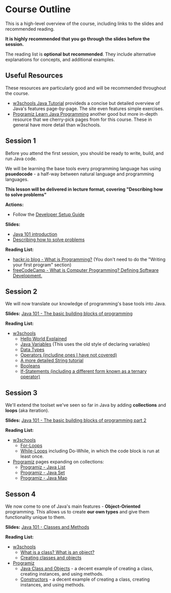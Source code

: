 # Course Outline
This is a high-level overview of the course, including links to the slides and recommended reading.

**It is highly recommended that you go through the slides before the session.**

The reading list is **optional but recommended**. They include alternative explanations for concepts, and additional examples.

## Useful Resources
These resources are particularly good and will be recommended throughout the course.
* [w3schools Java Tutorial](https://www.w3schools.com/java/default.asp) provideds a concise but detailed overview of Java's features page-by-page. The site even features simple exercises.
* [Programiz Learn Java Programming](https://www.programiz.com/java-programming) another good but more in-depth resource that we cherry-pick pages from for this course. These in general have more detail than w3schools.

## Session 1
Before you attend the first session, you should be ready to write, build, and run Java code.

We will be learning the base tools every programming language has using **psuedocode** - a half-way between natural language and programming languages.  

**This lesson will be delivered in lecture format, covering "Describing how to solve problems"**

**Actions:**
* Follow the [Developer Setup Guide](dev_setup.md)

**Slides:** 
* [Java 101 introduction](../lesson0.html)
* [Describing how to solve problems](../lesson1.html)

**Reading List:**
* [hackr.io blog - What is Programming?](https://hackr.io/blog/what-is-programming) (You don't need to do the "Writing your first program" section)
* [freeCodeCamp - What is Computer Programming? Defining Software Development.](https://www.freecodecamp.org/news/what-is-computer-programming-defining-software-development/)

## Session 2
We will now translate our knowledge of programming's base tools into Java.

**Slides:** [Java 101 - The basic building blocks of programming](../lesson2.html)

**Reading List:**
* [w3schools](https://www.w3schools.com/java/default.asp)
   * [Hello World Explained](https://www.w3schools.com/java/java_syntax.asp)
   * [Java Variables](https://www.w3schools.com/java/java_variables.asp) (This uses the old style of declaring variables)
   * [Data Types](https://www.w3schools.com/java/java_data_types.asp)
   * [Operators (includine ones I have not covered)](https://www.w3schools.com/java/java_operators.asp)
   * [A more detailed String tutorial](https://www.w3schools.com/java/java_strings.asp)
   * [Booleans](https://www.w3schools.com/java/java_booleans.asp)
   * [If-Statements (including a different form known as a ternary operator)](https://www.w3schools.com/java/java_conditions.asp)


## Session 3
We'll extend the toolset we've seen so far in Java by adding **collections** and **loops** (aka iteration).

**Slides:** [Java 101 - The basic building blocks of programming part 2](../lesson2_2.html)

**Reading List:**
* [w3schools](https://www.w3schools.com/java/default.asp)
    * [For-Loops](https://www.w3schools.com/java/java_for_loop.asp)
    * [While-Loops](https://www.w3schools.com/java/java_while_loop.asp) including Do-While, in which the code block is run at least once.
* [Programiz](https://www.programiz.com/java-programming/list) pages expanding on collections:
    * [Programiz - Java List](https://www.programiz.com/java-programming/list)
    * [Programiz - Java Set](https://www.programiz.com/java-programming/set)
    * [Programiz - Java Map](https://www.programiz.com/java-programming/map)


## Sesson 4
We now come to one of Java's main features - **Object-Oriented** programming. 
This allows us to create **our own types** and give them functionality unique to them.

**Slides:** [Java 101 - Classes and Methods](../lesson3.html)

**Reading List:**
* [w3schools](https://www.w3schools.com/java/default.asp)
   * [What is a class? What is an object?](https://www.w3schools.com/java/java_oop.asp)
   * [Creating classes and objects](https://www.w3schools.com/java/java_classes.asp)
* [Programiz](https://www.programiz.com/java-programming)
    * [Java Class and Objects](https://www.programiz.com/java-programming/class-objects) - a decent example of creating a class, creating instances, and using methods.
    * [Constructors](https://www.programiz.com/java-programming/constructors) - a decent example of creating a class, creating instances, and using methods.

